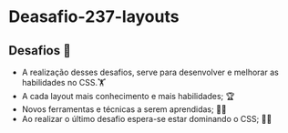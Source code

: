 # Deasafio-237-layouts

## Desafios 🚀

- A realização desses desafios, serve para desenvolver e melhorar as habilidades no CSS.🏋️‍
- A cada layout mais conhecimento e mais habilidades; 🏆
- Novos ferramentas e técnicas a serem aprendidas; 👨‍💻
- Ao realizar o último desafio espera-se estar dominando o CSS; 🦸‍♂️
